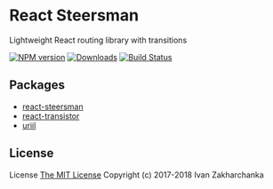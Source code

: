 # React Steersman

Lightweight React routing library with transitions

[![NPM version][npm-image]][npm-url]
[![Downloads][downloads-image]][npm-url]
[![Build Status][travis-image]][travis-url]

## Packages

  - [react-steersman](packages/react-steersman)
  - [react-transistor](packages/react-transistor)
  - [uriil](packages/uriil)

## License
License [The MIT License](http://opensource.org/licenses/MIT)
Copyright (c) 2017-2018 Ivan Zakharchanka


[downloads-image]: https://img.shields.io/npm/dm/react-steersman.svg?longCache=true&style=for-the-badge
[npm-url]: https://www.npmjs.com/package/react-steersman
[npm-image]: https://img.shields.io/npm/v/react-steersman.svg?longCache=true&style=for-the-badge

[travis-url]: https://travis-ci.org/3axap4eHko/react-steersman
[travis-image]: https://img.shields.io/travis/3axap4eHko/react-steersman/master.svg?longCache=true&style=for-the-badge
